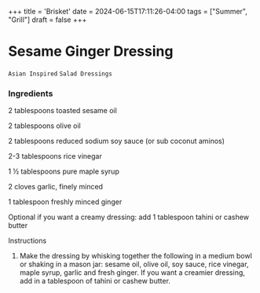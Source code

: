 +++
title = 'Brisket'
date = 2024-06-15T17:11:26-04:00
tags = ["Summer", "Grill"]
draft = false
+++
# Sesame Ginger Dressing

`Asian Inspired` `Salad Dressings`

### Ingredients

2 tablespoons toasted sesame oil

2 tablespoons olive oil

2 tablespoons reduced sodium soy sauce (or sub coconut aminos)

2-3 tablespoons rice vinegar

1 ½ tablespoons pure maple syrup

2 cloves garlic, finely minced

1 tablespoon freshly minced ginger

Optional if you want a creamy dressing: add 1 tablespoon tahini or cashew butter

Instructions

1. Make the dressing by whisking together the following in a medium bowl or shaking in a mason jar: sesame oil, olive oil, soy sauce, rice vinegar, maple syrup, garlic and fresh ginger. If you want a creamier dressing, add in a tablespoon of tahini or cashew butter.
